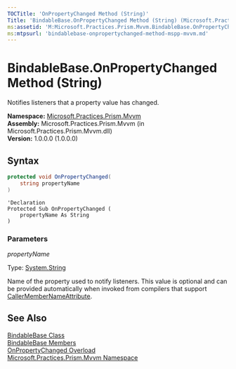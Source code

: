 ```yaml
---
TOCTitle: 'OnPropertyChanged Method (String)'
Title: 'BindableBase.OnPropertyChanged Method (String) (Microsoft.Practices.Prism.Mvvm)'
ms:assetid: 'M:Microsoft.Practices.Prism.Mvvm.BindableBase.OnPropertyChanged(System.String)'
ms:mtpsurl: 'bindablebase-onpropertychanged-method-mspp-mvvm.md'
---
```


# BindableBase.OnPropertyChanged Method (String)

Notifies listeners that a property value has changed.

**Namespace:** [Microsoft.Practices.Prism.Mvvm](/patterns-practices/reference/mspp-mvvm-namespace)  
**Assembly:** Microsoft.Practices.Prism.Mvvm (in Microsoft.Practices.Prism.Mvvm.dll)  
**Version:** 1.0.0.0 (1.0.0.0)

## Syntax
```C#
protected void OnPropertyChanged(
	string propertyName
)
```
```VB
'Declaration
Protected Sub OnPropertyChanged ( 
	propertyName As String
)
```

### Parameters

*propertyName*  

Type: [System.String](http://msdn2.microsoft.com/en-us/library/s1wwdcbf)

Name of the property used to notify listeners. This value is optional and can be provided automatically when invoked from compilers that support [CallerMemberNameAttribute](http://msdn2.microsoft.com/en-us/library/hh551816).

## See Also
[BindableBase Class](/patterns-practices/reference/bindablebase-class-mspp-mvvm)  
[BindableBase Members](/patterns-practices/reference/bindablebase-members-mspp-mvvm)  
[OnPropertyChanged Overload](/patterns-practices/reference/bindablebase-onpropertychanged-method-mspp-mvvm)  
[Microsoft.Practices.Prism.Mvvm Namespace](/patterns-practices/reference/mspp-mvvm-namespace)
